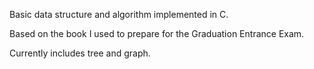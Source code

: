 Basic data structure and algorithm implemented in C.

Based on the book I used to prepare for the 
Graduation Entrance Exam.

Currently includes tree and graph.
